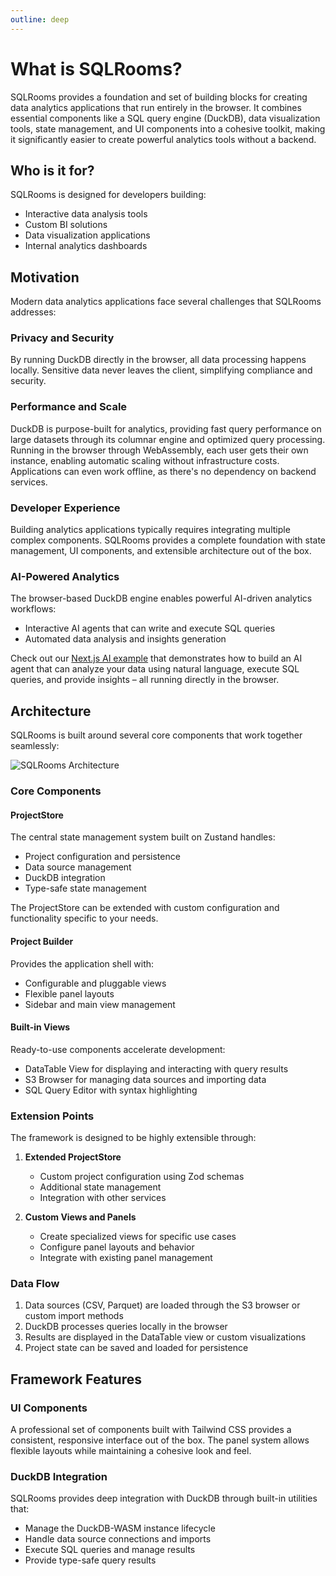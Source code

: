 ```yaml
---
outline: deep
---
```


# What is SQLRooms?

SQLRooms provides a foundation and set of building blocks for creating data analytics applications that run entirely in the browser. It combines essential components like a SQL query engine (DuckDB), data visualization tools, state management, and UI components into a cohesive toolkit, making it significantly easier to create powerful analytics tools without a backend.

## Who is it for?

SQLRooms is designed for developers building:

- Interactive data analysis tools
- Custom BI solutions
- Data visualization applications
- Internal analytics dashboards

## Motivation

Modern data analytics applications face several challenges that SQLRooms addresses:

### Privacy and Security

By running DuckDB directly in the browser, all data processing happens locally. Sensitive data never leaves the client, simplifying compliance and security.

### Performance and Scale

DuckDB is purpose-built for analytics, providing fast query performance on large datasets through its columnar engine and optimized query processing. Running in the browser through WebAssembly, each user gets their own instance, enabling automatic scaling without infrastructure costs. Applications can even work offline, as there's no dependency on backend services.

### Developer Experience

Building analytics applications typically requires integrating multiple complex components. SQLRooms provides a complete foundation with state management, UI components, and extensible architecture out of the box.

### AI-Powered Analytics

The browser-based DuckDB engine enables powerful AI-driven analytics workflows:

- Interactive AI agents that can write and execute SQL queries
- Automated data analysis and insights generation

Check out our [Next.js AI example](/examples/#ai-powered-analytics-next-js) that demonstrates how to build an AI agent that can analyze your data using natural language, execute SQL queries, and provide insights – all running directly in the browser.

## Architecture

SQLRooms is built around several core components that work together seamlessly:

![SQLRooms Architecture](/assets/architecture.svg)

### Core Components

#### ProjectStore

The central state management system built on Zustand handles:

- Project configuration and persistence
- Data source management
- DuckDB integration
- Type-safe state management

The ProjectStore can be extended with custom configuration and functionality specific to your needs.

#### Project Builder

Provides the application shell with:

- Configurable and pluggable views
- Flexible panel layouts
- Sidebar and main view management

#### Built-in Views

Ready-to-use components accelerate development:

- DataTable View for displaying and interacting with query results
- S3 Browser for managing data sources and importing data
- SQL Query Editor with syntax highlighting

### Extension Points

The framework is designed to be highly extensible through:

1. **Extended ProjectStore**

   - Custom project configuration using Zod schemas
   - Additional state management
   - Integration with other services

2. **Custom Views and Panels**
   - Create specialized views for specific use cases
   - Configure panel layouts and behavior
   - Integrate with existing panel management

### Data Flow

1. Data sources (CSV, Parquet) are loaded through the S3 browser or custom import methods
2. DuckDB processes queries locally in the browser
3. Results are displayed in the DataTable view or custom visualizations
4. Project state can be saved and loaded for persistence

## Framework Features

### UI Components

A professional set of components built with Tailwind CSS provides a consistent, responsive interface out of the box. The panel system allows flexible layouts while maintaining a cohesive look and feel.

### DuckDB Integration

SQLRooms provides deep integration with DuckDB through built-in utilities that:

- Manage the DuckDB-WASM instance lifecycle
- Handle data source connections and imports
- Execute SQL queries and manage results
- Provide type-safe query results
